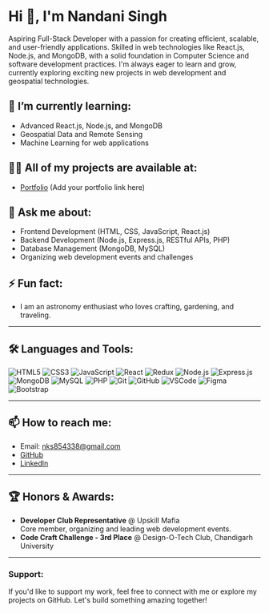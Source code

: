 # Hi 👋, I'm Nandani Singh

Aspiring Full-Stack Developer with a passion for creating efficient, scalable, and user-friendly applications. Skilled in web technologies like React.js, Node.js, and MongoDB, with a solid foundation in Computer Science and software development practices. I'm always eager to learn and grow, currently exploring exciting new projects in web development and geospatial technologies.

## 🌱 I’m currently learning:
- Advanced React.js, Node.js, and MongoDB
- Geospatial Data and Remote Sensing
- Machine Learning for web applications

## 👩‍💻 All of my projects are available at:
- [Portfolio](#) (Add your portfolio link here)

## 💬 Ask me about:
- Frontend Development (HTML, CSS, JavaScript, React.js)
- Backend Development (Node.js, Express.js, RESTful APIs, PHP)
- Database Management (MongoDB, MySQL)
- Organizing web development events and challenges

## ⚡ Fun fact:
- I am an astronomy enthusiast who loves crafting, gardening, and traveling.

---

## 🛠 Languages and Tools:
![HTML5](https://img.shields.io/badge/HTML5-%23E34F26.svg?style=for-the-badge&logo=html5&logoColor=white)
![CSS3](https://img.shields.io/badge/CSS3-%231572B6.svg?style=for-the-badge&logo=css3&logoColor=white)
![JavaScript](https://img.shields.io/badge/JavaScript-%23F7DF1E.svg?style=for-the-badge&logo=javascript&logoColor=black)
![React](https://img.shields.io/badge/React-%2320232a.svg?style=for-the-badge&logo=react&logoColor=%2361DAFB)
![Redux](https://img.shields.io/badge/Redux-%23593d88.svg?style=for-the-badge&logo=redux&logoColor=white)
![Node.js](https://img.shields.io/badge/Node.js-%23339933.svg?style=for-the-badge&logo=nodedotjs&logoColor=white)
![Express.js](https://img.shields.io/badge/Express.js-%23000000.svg?style=for-the-badge&logo=express&logoColor=white)
![MongoDB](https://img.shields.io/badge/MongoDB-%2347A248.svg?style=for-the-badge&logo=mongodb&logoColor=white)
![MySQL](https://img.shields.io/badge/MySQL-%2300f.svg?style=for-the-badge&logo=mysql&logoColor=white)
![PHP](https://img.shields.io/badge/PHP-%23777BB4.svg?style=for-the-badge&logo=php&logoColor=white)
![Git](https://img.shields.io/badge/Git-%23F05033.svg?style=for-the-badge&logo=git&logoColor=white)
![GitHub](https://img.shields.io/badge/GitHub-%23181717.svg?style=for-the-badge&logo=github&logoColor=white)
![VSCode](https://img.shields.io/badge/VSCode-%23007ACC.svg?style=for-the-badge&logo=visual-studio-code&logoColor=white)
![Figma](https://img.shields.io/badge/Figma-%23F24E1E.svg?style=for-the-badge&logo=figma&logoColor=white)
![Bootstrap](https://img.shields.io/badge/Bootstrap-%23563D7C.svg?style=for-the-badge&logo=bootstrap&logoColor=white)

---

## 📫 How to reach me:
- Email: nks854338@gmail.com
- [GitHub](https://github.com/your-username)
- [LinkedIn](https://www.linkedin.com/in/your-linkedin)

---

## 🏆 Honors & Awards:
- **Developer Club Representative** @ Upskill Mafia  
  Core member, organizing and leading web development events.
- **Code Craft Challenge - 3rd Place** @ Design-O-Tech Club, Chandigarh University

---

### Support:
If you'd like to support my work, feel free to connect with me or explore my projects on GitHub. Let's build something amazing together!
